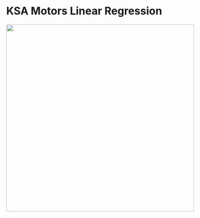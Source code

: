# KSA Motors Linear Regression

<img src="https://user-images.githubusercontent.com/93085248/143436969-cfb47e53-d5de-4707-9b96-36b219801986.png)
" width="500">
